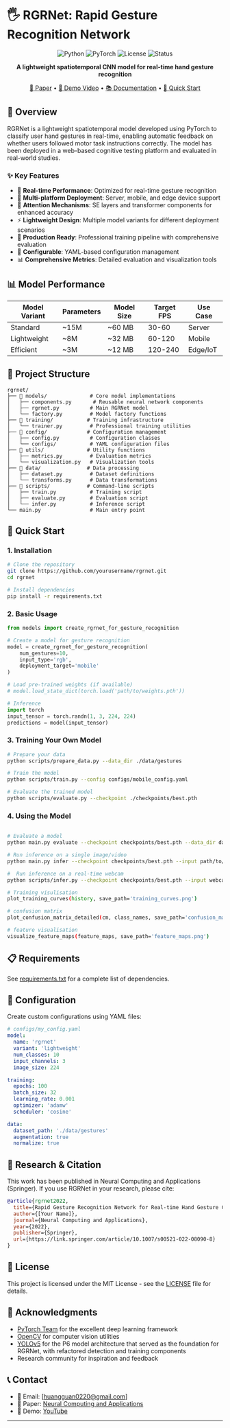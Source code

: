 # 🖐️ RGRNet: Rapid Gesture Recognition Network

<div align="center">

![Python](https://img.shields.io/badge/Python-3.8+-blue.svg)
![PyTorch](https://img.shields.io/badge/PyTorch-1.12+-red.svg)
![License](https://img.shields.io/badge/License-MIT-green.svg)
![Status](https://img.shields.io/badge/Status-Production%20Ready-brightgreen.svg)

**A lightweight spatiotemporal CNN model for real-time hand gesture recognition**

[📄 Paper](https://link.springer.com/article/10.1007/s00521-022-08090-8) • [🎥 Demo Video](https://www.youtube.com/watch?v=mNivI2rsuzU) • [📚 Documentation](./docs/) • [🚀 Quick Start](#quick-start)

</div>

## 🌟 Overview

RGRNet is a lightweight spatiotemporal model developed using PyTorch to classify user hand gestures in real-time, enabling automatic feedback on whether users followed motor task instructions correctly. The model has been deployed in a web-based cognitive testing platform and evaluated in real-world studies.

### ✨ Key Features

- 🚀 **Real-time Performance**: Optimized for real-time gesture recognition
- 📱 **Multi-platform Deployment**: Server, mobile, and edge device support  
- 🧠 **Attention Mechanisms**: SE layers and transformer components for enhanced accuracy
- ⚡ **Lightweight Design**: Multiple model variants for different deployment scenarios
- 🎯 **Production Ready**: Professional training pipeline with comprehensive evaluation
- 🔧 **Configurable**: YAML-based configuration management
- 📊 **Comprehensive Metrics**: Detailed evaluation and visualization tools

## 📊 Model Performance

| Model Variant | Parameters | Model Size | Target FPS | Use Case |
|---------------|------------|------------|------------|----------|
| Standard      | ~15M       | ~60 MB     | 30-60      | Server   |
| Lightweight   | ~8M        | ~32 MB     | 60-120     | Mobile   |
| Efficient     | ~3M        | ~12 MB     | 120-240    | Edge/IoT |

## 📁 Project Structure

```
rgrnet/
├── 📁 models/              # Core model implementations
│   ├── components.py       # Reusable neural network components
│   ├── rgrnet.py          # Main RGRNet model
│   └── factory.py         # Model factory functions
├── 📁 training/           # Training infrastructure
│   └── trainer.py         # Professional training utilities
├── 📁 config/             # Configuration management
│   ├── config.py          # Configuration classes
│   └── configs/           # YAML configuration files
├── 📁 utils/              # Utility functions
│   ├── metrics.py         # Evaluation metrics
│   └── visualization.py   # Visualization tools
├── 📁 data/               # Data processing
│   ├── dataset.py         # Dataset definitions
│   └── transforms.py      # Data transformations
├── 📁 scripts/            # Command-line scripts
│   ├── train.py           # Training script
│   ├── evaluate.py        # Evaluation script
│   └── infer.py           # Inference script
└── main.py                # Main entry point
```

## 🚀 Quick Start

### 1. Installation

```bash
# Clone the repository
git clone https://github.com/yourusername/rgrnet.git
cd rgrnet

# Install dependencies
pip install -r requirements.txt

```

### 2. Basic Usage

```python
from models import create_rgrnet_for_gesture_recognition

# Create a model for gesture recognition
model = create_rgrnet_for_gesture_recognition(
    num_gestures=10,
    input_type='rgb',
    deployment_target='mobile'
)

# Load pre-trained weights (if available)
# model.load_state_dict(torch.load('path/to/weights.pth'))

# Inference
import torch
input_tensor = torch.randn(1, 3, 224, 224)
predictions = model(input_tensor)
```

### 3. Training Your Own Model

```bash
# Prepare your data
python scripts/prepare_data.py --data_dir ./data/gestures

# Train the model
python scripts/train.py --config configs/mobile_config.yaml

# Evaluate the trained model
python scripts/evaluate.py --checkpoint ./checkpoints/best.pth
```

### 4. Using the Model

```bash

# Evaluate a model
python main.py evaluate --checkpoint checkpoints/best.pth --data_dir data/test

# Run inference on a single image/video
python main.py infer --checkpoint checkpoints/best.pth --input path/to/image.jpg

#  Run inference on a real-time webcam
python scripts/infer.py --checkpoint checkpoints/best.pth --input webcam --realtime

# Training visulisation
plot_training_curves(history, save_path='training_curves.png')

# confusion matrix
plot_confusion_matrix_detailed(cm, class_names, save_path='confusion_matrix.png')

# feature visualisation
visualize_feature_maps(feature_maps, save_path='feature_maps.png')
```

## 📋 Requirements

See [requirements.txt](requirements.txt) for a complete list of dependencies.


## 📖 Configuration

Create custom configurations using YAML files:

```yaml
# configs/my_config.yaml
model:
  name: 'rgrnet'
  variant: 'lightweight'
  num_classes: 10
  input_channels: 3
  image_size: 224

training:
  epochs: 100
  batch_size: 32
  learning_rate: 0.001
  optimizer: 'adamw'
  scheduler: 'cosine'

data:
  dataset_path: './data/gestures'
  augmentation: true
  normalize: true
```

## 🔬 Research & Citation

This work has been published in Neural Computing and Applications (Springer). If you use RGRNet in your research, please cite:

```bibtex
@article{rgrnet2022,
  title={Rapid Gesture Recognition Network for Real-time Hand Gesture Classification},
  author={[Your Name]},
  journal={Neural Computing and Applications},
  year={2022},
  publisher={Springer},
  url={https://link.springer.com/article/10.1007/s00521-022-08090-8}
}
```

## 📄 License

This project is licensed under the MIT License - see the [LICENSE](LICENSE) file for details.

## 🙏 Acknowledgments

- [PyTorch Team](https://pytorch.org/) for the excellent deep learning framework
- [OpenCV](https://opencv.org/) for computer vision utilities
- [YOLOv5](https://github.com/ultralytics/yolov5) for the P6 model architecture that served as the foundation for RGRNet, with refactored detection and training components
- Research community for inspiration and feedback

## 📞 Contact

- 📧 Email: [huangguan0220@gmail.com]
- 📝 Paper: [Neural Computing and Applications](https://link.springer.com/article/10.1007/s00521-022-08090-8)
- 🎥 Demo: [YouTube](https://www.youtube.com/watch?v=mNivI2rsuzU)

---

